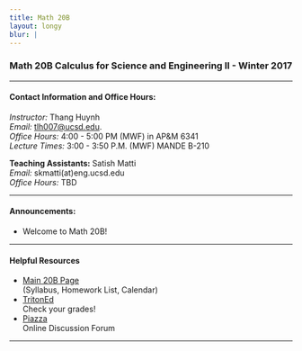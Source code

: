 ```yaml
---
title: Math 20B
layout: longy
blur: |
---
```

### Math 20B Calculus for Science and Engineering II - Winter 2017  

---

#### Contact Information and Office Hours:  

*Instructor:* Thang Huynh  
*Email:* [tlh007@ucsd.edu][email].    
*Office Hours:* 4:00 - 5:00 PM (MWF) in AP&M 6341  
*Lecture Times:* 3:00 - 3:50 P.M. (MWF)	MANDE B-210  


[email]: mailto:tlh007@ucsd.edu

**Teaching Assistants:** Satish Matti  
*Email:* skmatti(at)eng.ucsd.edu  
*Office Hours:* TBD  


---  

#### Announcements:  

  - Welcome to Math 20B!
  
--- 

#### Helpful Resources  

  - [Main 20B Page][math20b]  
    (Syllabus, Homework List, Calendar)  
  - [TritonEd][tritoned]  
    Check your grades!  
  - [Piazza][piazza]  
    Online Discussion Forum  
  
[math20b]:http://www.math.ucsd.edu/~abowers/20b/index.html
[tritoned]:https://tritoned.ucsd.edu
[piazza]:https://piazza.com/ucsd

---




